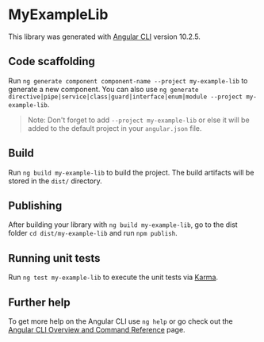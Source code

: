 # MyExampleLib

This library was generated with [Angular CLI](https://github.com/angular/angular-cli) version 10.2.5.

## Code scaffolding

Run `ng generate component component-name --project my-example-lib` to generate a new component. You can also use `ng generate directive|pipe|service|class|guard|interface|enum|module --project my-example-lib`.
> Note: Don't forget to add `--project my-example-lib` or else it will be added to the default project in your `angular.json` file. 

## Build

Run `ng build my-example-lib` to build the project. The build artifacts will be stored in the `dist/` directory.

## Publishing

After building your library with `ng build my-example-lib`, go to the dist folder `cd dist/my-example-lib` and run `npm publish`.

## Running unit tests

Run `ng test my-example-lib` to execute the unit tests via [Karma](https://karma-runner.github.io).

## Further help

To get more help on the Angular CLI use `ng help` or go check out the [Angular CLI Overview and Command Reference](https://angular.io/cli) page.
